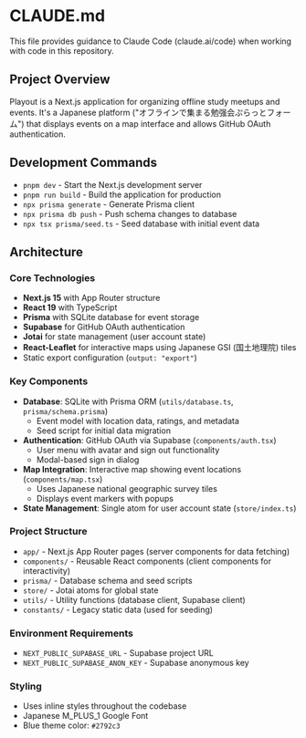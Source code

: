 # CLAUDE.md

This file provides guidance to Claude Code (claude.ai/code) when working with code in this repository.

## Project Overview

Playout is a Next.js application for organizing offline study meetups and events. It's a Japanese platform ("オフラインで集まる勉强会ぷらっとフォーム") that displays events on a map interface and allows GitHub OAuth authentication.

## Development Commands

- `pnpm dev` - Start the Next.js development server
- `pnpm run build` - Build the application for production
- `npx prisma generate` - Generate Prisma client
- `npx prisma db push` - Push schema changes to database
- `npx tsx prisma/seed.ts` - Seed database with initial event data

## Architecture

### Core Technologies
- **Next.js 15** with App Router structure
- **React 19** with TypeScript
- **Prisma** with SQLite database for event storage
- **Supabase** for GitHub OAuth authentication
- **Jotai** for state management (user account state)
- **React-Leaflet** for interactive maps using Japanese GSI (国土地理院) tiles
- Static export configuration (`output: "export"`)

### Key Components
- **Database**: SQLite with Prisma ORM (`utils/database.ts`, `prisma/schema.prisma`)
  - Event model with location data, ratings, and metadata
  - Seed script for initial data migration
- **Authentication**: GitHub OAuth via Supabase (`components/auth.tsx`)
  - User menu with avatar and sign out functionality
  - Modal-based sign in dialog
- **Map Integration**: Interactive map showing event locations (`components/map.tsx`)
  - Uses Japanese national geographic survey tiles
  - Displays event markers with popups
- **State Management**: Single atom for user account state (`store/index.ts`)

### Project Structure
- `app/` - Next.js App Router pages (server components for data fetching)
- `components/` - Reusable React components (client components for interactivity)
- `prisma/` - Database schema and seed scripts
- `store/` - Jotai atoms for global state
- `utils/` - Utility functions (database client, Supabase client)
- `constants/` - Legacy static data (used for seeding)

### Environment Requirements
- `NEXT_PUBLIC_SUPABASE_URL` - Supabase project URL
- `NEXT_PUBLIC_SUPABASE_ANON_KEY` - Supabase anonymous key

### Styling
- Uses inline styles throughout the codebase
- Japanese M_PLUS_1 Google Font
- Blue theme color: `#2792c3`